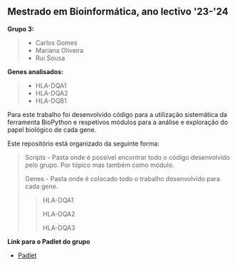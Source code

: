 ## Mestrado em Bioinformática, ano lectivo '23-'24

**Grupo 3:**
>- Carlos Gomes
>- Mariana Oliveira
>- Rui Sousa

**Genes analisados:**
>- HLA-DQA1
>- HLA-DQA2
>- HLA-DQB1

Para este trabalho foi desenvolvido código para a utilização sistemática da ferramenta BioPython e respetivos módulos para a análise e exploração do papel biológico de cada gene. 

Este repositório está organizado da seguinte forma:

> Scripts - Pasta onde é possível encontrar todo o código desenvolvido pelo grupo. Por tópico mas também como módulo.
> 
> Genes - Pasta onde é colocado todo o trabalho desenvolvido para cada gene.
  >> HLA-DQA1
>  > 
  >> HLA-DQA2
>  > 
  >> HLA-DQA3
  

**Link para o Padlet do grupo**
- [Padlet](https://padlet.com/oliveira1mariana1/laborat-rios-de-bioinform-tica-s92dv3o20fs1odv1)
